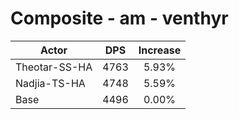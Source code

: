 # Composite - am - venthyr
| Actor | DPS | Increase |
|---|:---:|:---:|
|Theotar-SS-HA|4763|5.93%|
|Nadjia-TS-HA|4748|5.59%|
|Base|4496|0.00%|
